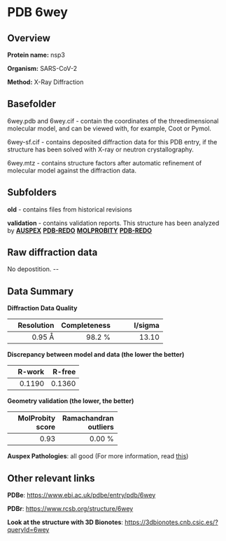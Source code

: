 # PDB 6wey

## Overview

**Protein name:** nsp3

**Organism:** SARS-CoV-2

**Method:** X-Ray Diffraction

## Basefolder

6wey.pdb and 6wey.cif - contain the coordinates of the threedimensional molecular model, and can be viewed with, for example, Coot or Pymol.

6wey-sf.cif - contains deposited diffraction data for this PDB entry, if the structure has been solved with X-ray or neutron crystallography.

6wey.mtz - contains structure factors after automatic refinement of molecular model against the diffraction data.

## Subfolders



**old** - contains files from historical revisions

**validation** - contains validation reports. This structure has been analyzed by [**AUSPEX**](https://github.com/thorn-lab/coronavirus_structural_task_force/tree/master/pdb/nsp3/SARS-CoV-2/6wey/validation/auspex) [**PDB-REDO**](https://github.com/thorn-lab/coronavirus_structural_task_force/tree/master/pdb/nsp3/SARS-CoV-2/6wey/validation/pdb-redo) [**MOLPROBITY**](https://github.com/thorn-lab/coronavirus_structural_task_force/tree/master/pdb/nsp3/SARS-CoV-2/6wey/validation/molprobity) [**PDB-REDO**](https://github.com/thorn-lab/coronavirus_structural_task_force/blob/master/pdb/nsp3/SARS-CoV-2/6wey/validation/Xtriage_output.log) 

## Raw diffraction data

No depostition. --<br> 

## Data Summary
**Diffraction Data Quality**

|   | Resolution | Completeness| I/sigma |
|---|-------------:|----------------:|--------------:|
|   |0.95 Å|98.2  %|<img width=50/>13.10|

**Discrepancy between model and data (the lower the better)**

|   | **R-work**| **R-free**   
|---|-------------:|----------------:|           
||  0.1190|  0.1360|

**Geometry validation (the lower, the better)**

|   |**MolProbity<br>score**| **Ramachandran<br>outliers** 
|---|-------------:|----------------:|
||  0.93|  0.00 %|

**Auspex Pathologies**: all good (For more information, read [this](https://github.com/thorn-lab/coronavirus_structural_task_force/blob/master/pdb/nsp3/SARS-CoV-2/6wey/validation/auspex/6wey_auspex_comments.txt))

 



## Other relevant links 
**PDBe**:  https://www.ebi.ac.uk/pdbe/entry/pdb/6wey
 
**PDBr**: https://www.rcsb.org/structure/6wey 

**Look at the structure with 3D Bionotes**: https://3dbionotes.cnb.csic.es/?queryId=6wey

